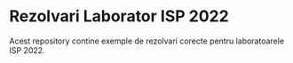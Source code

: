 # Rezolvari Laborator ISP 2022

Acest repository contine exemple de rezolvari corecte pentru laboratoarele ISP 2022. 

